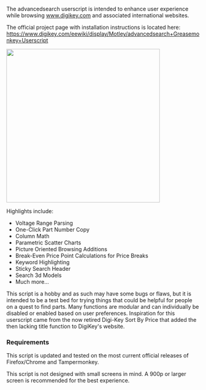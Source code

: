 The advancedsearch userscript is intended to enhance user experience while browsing www.digikey.com  and associated international websites.

The official project page with installation instructions is located here: https://www.digikey.com/eewiki/display/Motley/advancedsearch+Greasemonkey+Userscript 

<img src="http://digikey.com/eewiki/download/attachments/11665941/image2016-6-15%2010%3A19%3A47.png?version=1&modificationDate=1466003987707&api=v2&effects=border-simple,shadow-kn" height=400px>


Highlights include:

-  Voltage Range Parsing
-  One-Click Part Number Copy
-  Column Math
-  Parametric Scatter Charts
-  Picture Oriented Browsing Additions
-  Break-Even Price Point Calculations for Price Breaks
-  Keyword Highlighting
-  Sticky Search Header
-  Search 3d Models
-  Much more...

This script is a hobby and as such may have some bugs or flaws, but it is intended to be a test bed for trying things that could be helpful for people on a quest to find parts.  Many functions are modular and can individually be disabled or enabled based on user preferences.  Inspiration for this userscript came from the now retired Digi-Key Sort By Price that added the then lacking title function to DigiKey's website.

### Requirements
This script is updated and tested on the most current official releases of Firefox/Chrome and Tampermonkey. 

This script is not designed with small screens in mind.  A 900p or larger screen is recommended for the best experience.



